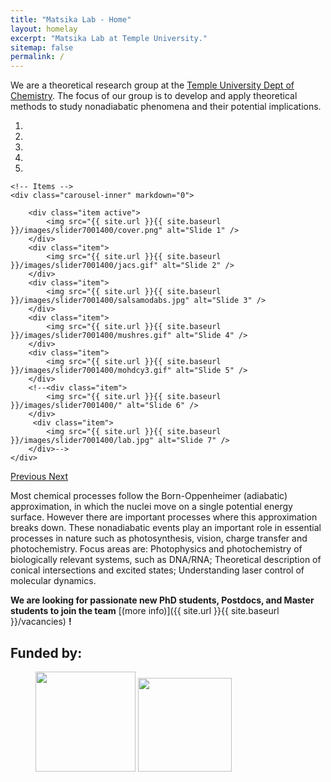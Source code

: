 ```yaml
---
title: "Matsika Lab - Home"
layout: homelay
excerpt: "Matsika Lab at Temple University."
sitemap: false
permalink: /
---
```


We are a theoretical research group at the [Temple University Dept of Chemistry](https://chem.cst.temple.edu). The focus of our group is to develop and apply theoretical methods to study nonadiabatic phenomena and their potential implications.

<div markdown="0" id="carousel" class="carousel slide" data-ride="carousel" data-interval="5000" data-pause="hover" >
    <!-- Menu -->
    <ol class="carousel-indicators">
        <li data-target="#carousel" data-slide-to="0" class="active"></li>
        <li data-target="#carousel" data-slide-to="1"></li>
        <li data-target="#carousel" data-slide-to="2"></li>
        <li data-target="#carousel" data-slide-to="3"></li>
        <li data-target="#carousel" data-slide-to="4"></li>
    </ol>

    <!-- Items -->
    <div class="carousel-inner" markdown="0">

        <div class="item active">
            <img src="{{ site.url }}{{ site.baseurl }}/images/slider7001400/cover.png" alt="Slide 1" />
        </div>
        <div class="item">
            <img src="{{ site.url }}{{ site.baseurl }}/images/slider7001400/jacs.gif" alt="Slide 2" />
        </div>
        <div class="item">
            <img src="{{ site.url }}{{ site.baseurl }}/images/slider7001400/salsamodabs.jpg" alt="Slide 3" />
        </div>
        <div class="item">
            <img src="{{ site.url }}{{ site.baseurl }}/images/slider7001400/mushres.gif" alt="Slide 4" />
        </div>
        <div class="item">
            <img src="{{ site.url }}{{ site.baseurl }}/images/slider7001400/mohdcy3.gif" alt="Slide 5" />
        </div>
        <!--<div class="item">
            <img src="{{ site.url }}{{ site.baseurl }}/images/slider7001400/" alt="Slide 6" />
        </div>       
         <div class="item">
            <img src="{{ site.url }}{{ site.baseurl }}/images/slider7001400/lab.jpg" alt="Slide 7" />
        </div>-->
    </div>
  <a class="left carousel-control" href="#carousel" role="button" data-slide="prev">
    <span class="glyphicon glyphicon-chevron-left" aria-hidden="true"></span>
    <span class="sr-only">Previous</span>
  </a>
  <a class="right carousel-control" href="#carousel" role="button" data-slide="next">
    <span class="glyphicon glyphicon-chevron-right" aria-hidden="true"></span>
    <span class="sr-only">Next</span>
  </a>
</div>


Most chemical processes follow the Born-Oppenheimer (adiabatic) approximation, in which the nuclei move on a single potential energy surface. However there are important processes where this approximation breaks down. These nonadiabatic events play an important role in essential processes in nature such as photosynthesis, vision, charge transfer and photochemistry. Focus areas are: Photophysics and photochemistry of biologically relevant systems, such as DNA/RNA; Theoretical description of conical intersections and excited states; Understanding laser control of molecular dynamics. 


 **We are  looking for passionate new PhD students, Postdocs, and Master students to join the team** [(more info)]({{ site.url }}{{ site.baseurl }}/vacancies) **!**

<!--<figure class="second">
  <img src="{{ site.url }}{{ site.baseurl }}/images/logopic/matsika-lab-icon.png" style="width: 280px">
</figure>-->
<!--We are grateful for funding from Leiden University, [NWO](www.nwo.nl) ([Vidi talent scheme](http://www.nwo.nl/en/research-and-results/programmes/Talent+Scheme) and the [Frontiers in Nanoscience program](https://www.universiteitleiden.nl/en/research/research-projects/science/frontiers-of-nanoscience-nanofront)), and from an [ERC starting grant](https://erc.europa.eu/funding/starting-grants).-->

## Funded by<span>&#58;</span>

<figure class="second">
  <img src="{{ site.url }}{{ site.baseurl }}/images/logopic/nsf.jpg" style="width: 160px">
  <img src="{{ site.url }}{{ site.baseurl }}/images/logopic/doe.gif" style="width: 150px">
</figure>
